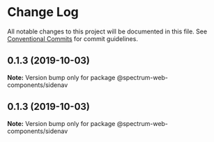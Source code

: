 # Change Log

All notable changes to this project will be documented in this file.
See [Conventional Commits](https://conventionalcommits.org) for commit guidelines.

## 0.1.3 (2019-10-03)

**Note:** Version bump only for package @spectrum-web-components/sidenav

## 0.1.3 (2019-10-03)

**Note:** Version bump only for package @spectrum-web-components/sidenav
